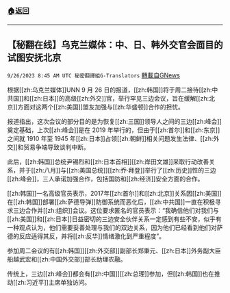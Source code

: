 ###  [:house:返回](README.md)
---


## 【秘翻在线】乌克兰媒体：中、日、韩外交官会面目的试图安抚北京
`9/26/2023 8:45 AM UTC 秘密翻譯組G-Translators` [轉載自GNews](https://gnews.org/articles/1741918)

根据[[zh:乌克兰媒体]]UNN 9 月 26 日的报道，[[zh:韩国]]将于周二接待[[zh:中共国]]和[[zh:日本]]的高级[[zh:外交]]官，举行罕见三边会议，旨在缓解[[zh:北京]]方面对这两个[[zh:美国]]盟友加强与[[zh:华盛顿]]合作的担忧。

报道指出，这次会议的部分目的是为恢复[[zh:三国]]领导人之间的三边[[zh:峰会]]奠定基础，上次[[zh:峰会]]是在 2019 年举行的，但由于[[zh:首尔]]和[[zh:东京]]之间就 1910 年至 1945 年[[zh:日本]]占领[[zh:朝鲜]]相关问题发生法律、[[zh:外交]]和贸易争端导致谈判中断。

此后，[[zh:韩国]]总统尹锡烈和[[zh:日本首相]][[zh:岸田文雄]]采取行动改善关系，并于[[zh:八月]]与[[zh:美国总统]][[zh:乔·拜登]]举行了[[zh:历史]]性的三边[[zh:峰会]]，三人承诺加强合作，包括国防和[[zh:经济]]安全方面的合作。

[[zh:韩国]]一名高级官员表示，2017年[[zh:首尔]]和[[zh:北京]]关系因[[zh:美国]]在[[zh:韩国]]部署[[zh:萨德导弹]]防御系统而恶化后，[[zh:中共国]]一直在积极寻求三边合作并[[zh:组织]]会议。这位要求匿名的官员表示：“我确信他们对我们与[[zh:美国]]和[[zh:日本]]日益密切的三边安全伙伴关系一定感到有些不安，似乎有一种观点认为，他们需要妥善处理与我们的双边关系，因为他们已经看到他们对萨德的反应适得其反，并将[[zh:反华]]情绪激化到严重程度”。

参加周二会议的有[[zh:韩国]][[zh:外交部]]副部长郑秉元、[[zh:日本]]外务副大臣船越武宏和[[zh:中国外交部]]部长助理农融。

传统上，三边[[zh:峰会]]都会有[[zh:中国]][[zh:总理]]参加，但[[zh:韩国]]也在推动[[zh:习近平]]主席单独访问。
